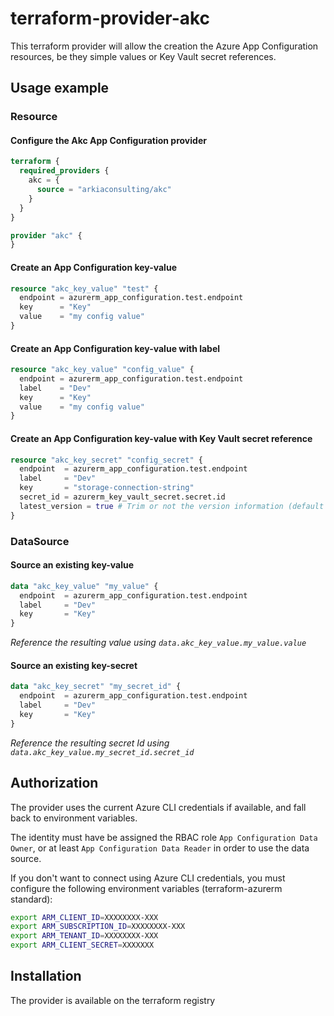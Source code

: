 # terraform-provider-akc
This terraform provider will allow the creation the Azure App Configuration resources, be they simple values or Key Vault secret references.

## Usage example
### Resource
#### Configure the Akc App Configuration provider
```terraform
terraform {
  required_providers {
    akc = {
      source = "arkiaconsulting/akc"
    }
  }
}

provider "akc" {
}
```
#### Create an App Configuration key-value
```terraform
resource "akc_key_value" "test" {
  endpoint = azurerm_app_configuration.test.endpoint
  key      = "Key"
  value    = "my config value"
}
```
#### Create an App Configuration key-value with label
```terraform
resource "akc_key_value" "config_value" {
  endpoint = azurerm_app_configuration.test.endpoint
  label    = "Dev"
  key      = "Key"
  value    = "my config value"
}
```
#### Create an App Configuration key-value with Key Vault secret reference
```terraform
resource "akc_key_secret" "config_secret" {
  endpoint  = azurerm_app_configuration.test.endpoint
  label     = "Dev"
  key       = "storage-connection-string"
  secret_id = azurerm_key_vault_secret.secret.id
  latest_version = true # Trim or not the version information (default to false)
}
```

### DataSource
#### Source an existing key-value
```terraform
data "akc_key_value" "my_value" {
  endpoint  = azurerm_app_configuration.test.endpoint
  label     = "Dev"
  key       = "Key"
}
```
*Reference the resulting value using `data.akc_key_value.my_value.value`*

#### Source an existing key-secret
```terraform
data "akc_key_secret" "my_secret_id" {
  endpoint  = azurerm_app_configuration.test.endpoint
  label     = "Dev"
  key       = "Key"
}
```
*Reference the resulting secret Id using `data.akc_key_value.my_secret_id.secret_id`*

## Authorization
The provider uses the current Azure CLI credentials if available, and fall back to environment variables.

The identity must have be assigned the RBAC role `App Configuration Data Owner`, or at least `App Configuration Data Reader` in order to use the data source.

If you don't want to connect using Azure CLI credentials, you must configure the following environment variables (terraform-azurerm standard):
```sh
export ARM_CLIENT_ID=XXXXXXXX-XXX
export ARM_SUBSCRIPTION_ID=XXXXXXXX-XXX
export ARM_TENANT_ID=XXXXXXXX-XXX
export ARM_CLIENT_SECRET=XXXXXXX
```

## Installation
The provider is available on the terraform registry
